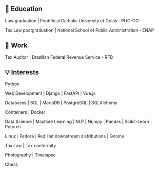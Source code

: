 <div class="termy">

## :book: Education

Law graduation | Pontifícial Catholic University of Goiás - PUC-GO

Tax Law postgraduation | National School of Public Administration - ENAP

</div>
<div class="termy">

## :briefcase: Work

Tax Auditor | Brazilian Federal Revenue Service - RFB

</div>
<div class="termy">

## :bulb: Interests

Python

Web Development | Django | FastAPI | Vue.js

Databases | SQL | MariaDB | PostgreSQL | SQLAlchemy

Containers | Docker

Data Science | Machine Learning | NLP | Numpy | Pandas | Scikit-Learn | Pytorch

Linux | Fedora | Red Hat downstream distributions | Gnome

Tax Law | Tax conformity

Photography | Timelapse

Chess

</div>
